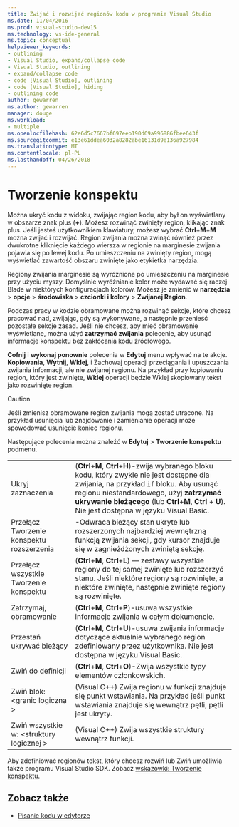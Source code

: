 ```yaml
---
title: Zwijać i rozwijać regionów kodu w programie Visual Studio
ms.date: 11/04/2016
ms.prod: visual-studio-dev15
ms.technology: vs-ide-general
ms.topic: conceptual
helpviewer_keywords:
- outlining
- Visual Studio, expand/collapse code
- Visual Studio, outlining
- expand/collapse code
- code [Visual Studio], outlining
- code [Visual Studio], hiding
- outlining code
author: gewarren
ms.author: gewarren
manager: douge
ms.workload:
- multiple
ms.openlocfilehash: 62e6d5c7667bf697eeb190d69a996886fbee643f
ms.sourcegitcommit: e13e61ddea6032a8282abe16131d9e136a927984
ms.translationtype: MT
ms.contentlocale: pl-PL
ms.lasthandoff: 04/26/2018
---
```

# <a name="outlining"></a>Tworzenie konspektu

Można ukryć kodu z widoku, zwijając region kodu, aby był on wyświetlany w obszarze znak plus (**+**). Możesz rozwinąć zwinięty region, klikając znak plus. Jeśli jesteś użytkownikiem klawiatury, możesz wybrać **Ctrl**+**M**+**M** można zwijać i rozwijać. Region zwijania można zwinąć również przez dwukrotne kliknięcie każdego wiersza w regionie na marginesie zwijania pojawia się po lewej kodu. Po umieszczeniu na zwinięty region, mogą wyświetlać zawartość obszaru zwinięte jako etykietka narzędzia.

Regiony zwijania marginesie są wyróżnione po umieszczeniu na marginesie przy użyciu myszy. Domyślnie wyróżnianie kolor może wydawać się raczej Blade w niektórych konfiguracjach kolorów. Możesz je zmienić w **narzędzia** > **opcje** > **środowiska** > **czcionki i kolory**  >  **Zwijanej Region**.

Podczas pracy w kodzie obramowane można rozwinąć sekcje, które chcesz pracować nad, zwijając, gdy są wykonywane, a następnie przenieść pozostałe sekcje zasad. Jeśli nie chcesz, aby mieć obramowanie wyświetlane, można użyć **zatrzymać zwijania** polecenie, aby usunąć informacje konspektu bez zakłócania kodu źródłowego.

**Cofnij** i **wykonaj ponownie** polecenia w **Edytuj** menu wpływać na te akcje. **Kopiowania**, **Wytnij**, **Wklej**, i Zachowaj operacji przeciągania i upuszczania zwijania informacji, ale nie zwijanej regionu. Na przykład przy kopiowaniu region, który jest zwinięte, **Wklej** operacji będzie Wklej skopiowany tekst jako rozwinięte region.

> [!CAUTION]
> Jeśli zmienisz obramowane region zwijania mogą zostać utracone. Na przykład usunięcia lub znajdowanie i zamienianie operacji może spowodować usunięcie koniec regionu.

Następujące polecenia można znaleźć w **Edytuj** > **Tworzenie konspektu** podmenu.

|||
|-|-|
|Ukryj zaznaczenia|(**Ctrl**+**M**, **Ctrl**+**H**)-zwija wybranego bloku kodu, który zwykle nie jest dostępne dla zwijania, na przykład `if` bloku. Aby usunąć regionu niestandardowego, użyj **zatrzymać ukrywanie bieżącego** (lub **Ctrl**+**M**, **Ctrl** + **U**). Nie jest dostępna w języku Visual Basic.|
|Przełącz Tworzenie konspektu rozszerzenia|-Odwraca bieżący stan ukryte lub rozszerzonych najbardziej wewnętrzną funkcją zwijania sekcji, gdy kursor znajduje się w zagnieżdżonych zwiniętą sekcję.|
|Przełącz wszystkie Tworzenie konspektu|(**Ctrl**+**M**, **Ctrl**+**L**) — zestawy wszystkie regiony do tej samej zwinięte lub rozszerzyć stanu. Jeśli niektóre regiony są rozwinięte, a niektóre zwinięte, następnie zwinięte regiony są rozwinięte.|
|Zatrzymaj, obramowanie|(**Ctrl**+**M**, **Ctrl**+**P**)-usuwa wszystkie informacje zwijania w całym dokumencie.|
|Przestań ukrywać bieżący|(**Ctrl**+**M**, **Ctrl**+**U**)-usuwa zwijania informacje dotyczące aktualnie wybranego region zdefiniowany przez użytkownika. Nie jest dostępna w języku Visual Basic.|
|Zwiń do definicji|(**Ctrl**+**M**, **Ctrl**+**O**)-Zwija wszystkie typy elementów członkowskich.|
|Zwiń blok:\<granic logiczna >|(Visual C++) Zwija regionu w funkcji znajduje się punkt wstawiania. Na przykład jeśli punkt wstawiania znajduje się wewnątrz pętli, pętli jest ukryty.|
|Zwiń wszystkie w: \<struktury logicznej >|(Visual C++) Zwija wszystkie struktury wewnątrz funkcji.|

Aby zdefiniować regionów tekst, który chcesz rozwiń lub Zwiń umożliwia także programu Visual Studio SDK. Zobacz [wskazówki: Tworzenie konspektu](../extensibility/walkthrough-outlining.md).

## <a name="see-also"></a>Zobacz także

- [Pisanie kodu w edytorze](../ide/writing-code-in-the-code-and-text-editor.md)
